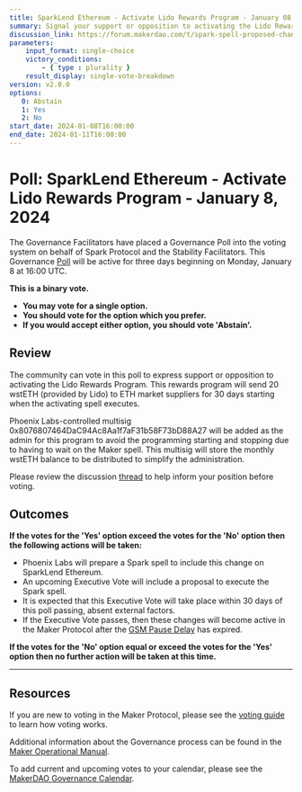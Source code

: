```yaml
---
title: SparkLend Ethereum - Activate Lido Rewards Program - January 08, 2024
summary: Signal your support or opposition to activating the Lido Rewards Program
discussion_link: https://forum.makerdao.com/t/spark-spell-proposed-changes/23298
parameters:
    input_format: single-choice
    victory_conditions:
        - { type : plurality }
    result_display: single-vote-breakdown
version: v2.0.0
options:
   0: Abstain
   1: Yes
   2: No
start_date: 2024-01-08T16:00:00
end_date: 2024-01-11T16:00:00
---
```

# Poll: SparkLend Ethereum - Activate Lido Rewards Program - January 8, 2024

The Governance Facilitators have placed a Governance Poll into the voting system on behalf of Spark Protocol and the Stability Facilitators. This Governance [Poll](https://manual.makerdao.com/governance/governance-cycle/weekly-governance-cycle#weekly-governance-cycle-definitions-mip16c1) will be active for three days beginning on Monday, January 8 at 16:00 UTC.

**This is a binary vote.**
- **You may vote for a single option.**
- **You should vote for the option which you prefer.**
- **If you would accept either option, you should vote 'Abstain'.**

## Review

The community can vote in this poll to express support or opposition to activating the Lido Rewards Program. This rewards program will send 20 wstETH (provided by Lido) to ETH market suppliers for 30 days starting when the activating spell executes.

Phoenix Labs-controlled multisig 0x8076807464DaC94Ac8Aa1f7aF31b58F73bD88A27 will be added as the admin for this program to avoid the programming starting and stopping due to having to wait on the Maker spell. This multisig will store the monthly wstETH balance to be distributed to simplify the administration.


Please review the discussion [thread](https://forum.makerdao.com/t/spark-spell-proposed-changes/23298) to help inform your position before voting.

## Outcomes

**If the votes for the 'Yes' option exceed the votes for the 'No' option then the following actions will be taken:**
* Phoenix Labs will prepare a Spark spell to include this change on SparkLend Ethereum.
* An upcoming Executive Vote will include a proposal to execute the Spark spell.
* It is expected that this Executive Vote will take place within 30 days of this poll passing, absent external factors.
* If the Executive Vote passes, then these changes will become active in the Maker Protocol after the [GSM Pause Delay](https://manual.makerdao.com/parameter-index/core/param-gsm-pause-delay) has expired.

**If the votes for the 'No' option equal or exceed the votes for the 'Yes' option then no further action will be taken at this time.**

---

## Resources

If you are new to voting in the Maker Protocol, please see the [voting guide](https://manual.makerdao.com/governance/voting-in-makerdao/on-chain-governance) to learn how voting works.

Additional information about the Governance process can be found in the [Maker Operational Manual](https://manual.makerdao.com).

To add current and upcoming votes to your calendar, please see the [MakerDAO Governance Calendar](https://manual.makerdao.com/makerdao/calendars/governance-calendar).
